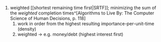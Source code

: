 1. weighted [[shortest remaining time first|SRTF]]; minimizing the sum of the _weighted_ completion times^[Algorithms to Live By: The Computer Science of Human Decisions, p. 118]
	1. work in order from the highest resulting importance-per-unit-time (density)
	2. weighted → e.g. money/debt (highest interest first)